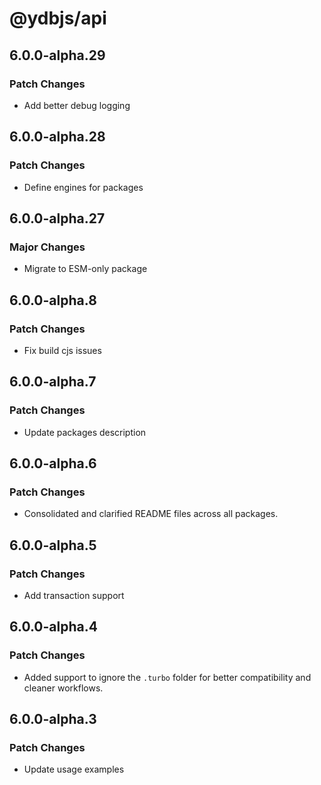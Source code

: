 # @ydbjs/api

## 6.0.0-alpha.29

### Patch Changes

- Add better debug logging

## 6.0.0-alpha.28

### Patch Changes

- Define engines for packages

## 6.0.0-alpha.27

### Major Changes

- Migrate to ESM-only package

## 6.0.0-alpha.8

### Patch Changes

- Fix build cjs issues

## 6.0.0-alpha.7

### Patch Changes

- Update packages description

## 6.0.0-alpha.6

### Patch Changes

- Consolidated and clarified README files across all packages.

## 6.0.0-alpha.5

### Patch Changes

- Add transaction support

## 6.0.0-alpha.4

### Patch Changes

- Added support to ignore the `.turbo` folder for better compatibility and cleaner workflows.

## 6.0.0-alpha.3

### Patch Changes

- Update usage examples
